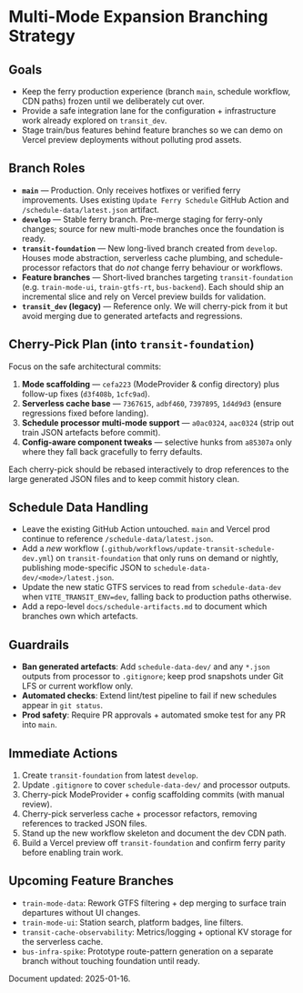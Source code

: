 # Multi-Mode Expansion Branching Strategy

## Goals
- Keep the ferry production experience (branch `main`, schedule workflow, CDN paths) frozen until we deliberately cut over.
- Provide a safe integration lane for the configuration + infrastructure work already explored on `transit_dev`.
- Stage train/bus features behind feature branches so we can demo on Vercel preview deployments without polluting prod assets.

## Branch Roles
- **`main`** — Production. Only receives hotfixes or verified ferry improvements. Uses existing `Update Ferry Schedule` GitHub Action and `/schedule-data/latest.json` artifact.
- **`develop`** — Stable ferry branch. Pre-merge staging for ferry-only changes; source for new multi-mode branches once the foundation is ready.
- **`transit-foundation`** — New long-lived branch created from `develop`. Houses mode abstraction, serverless cache plumbing, and schedule-processor refactors that do *not* change ferry behaviour or workflows.
- **Feature branches** — Short-lived branches targeting `transit-foundation` (e.g. `train-mode-ui`, `train-gtfs-rt`, `bus-backend`). Each should ship an incremental slice and rely on Vercel preview builds for validation.
- **`transit_dev` (legacy)** — Reference only. We will cherry-pick from it but avoid merging due to generated artefacts and regressions.

## Cherry-Pick Plan (into `transit-foundation`)
Focus on the safe architectural commits:
1. **Mode scaffolding** — `cefa223` (ModeProvider & config directory) plus follow-up fixes (`d3f408b`, `1cfc9ad`).
2. **Serverless cache base** — `7367615`, `adbf460`, `7397895`, `1d4d9d3` (ensure regressions fixed before landing).
3. **Schedule processor multi-mode support** — `a0ac0324`, `aac0324` (strip out train JSON artefacts before commit).
4. **Config-aware component tweaks** — selective hunks from `a85307a` only where they fall back gracefully to ferry defaults.

Each cherry-pick should be rebased interactively to drop references to the large generated JSON files and to keep commit history clean.

## Schedule Data Handling
- Leave the existing GitHub Action untouched. `main` and Vercel prod continue to reference `/schedule-data/latest.json`.
- Add a *new* workflow (`.github/workflows/update-transit-schedule-dev.yml`) on `transit-foundation` that only runs on demand or nightly, publishing mode-specific JSON to `schedule-data-dev/<mode>/latest.json`.
- Update the new static GTFS services to read from `schedule-data-dev` when `VITE_TRANSIT_ENV=dev`, falling back to production paths otherwise.
- Add a repo-level `docs/schedule-artifacts.md` to document which branches own which artefacts.

## Guardrails
- **Ban generated artefacts**: Add `schedule-data-dev/` and any `*.json` outputs from processor to `.gitignore`; keep prod snapshots under Git LFS or current workflow only.
- **Automated checks**: Extend lint/test pipeline to fail if new schedules appear in `git status`.
- **Prod safety**: Require PR approvals + automated smoke test for any PR into `main`.

## Immediate Actions
1. Create `transit-foundation` from latest `develop`.
2. Update `.gitignore` to cover `schedule-data-dev/` and processor outputs.
3. Cherry-pick ModeProvider + config scaffolding commits (with manual review).
4. Cherry-pick serverless cache + processor refactors, removing references to tracked JSON files.
5. Stand up the new workflow skeleton and document the dev CDN path.
6. Build a Vercel preview off `transit-foundation` and confirm ferry parity before enabling train work.

## Upcoming Feature Branches
- `train-mode-data`: Rework GTFS filtering + dep merging to surface train departures without UI changes.
- `train-mode-ui`: Station search, platform badges, line filters.
- `transit-cache-observability`: Metrics/logging + optional KV storage for the serverless cache.
- `bus-infra-spike`: Prototype route-pattern generation on a separate branch without touching foundation until ready.

Document updated: 2025-01-16.
